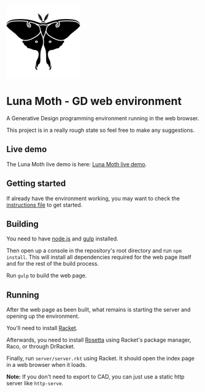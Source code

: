 
![Luna Moth's logo](favicons/android-chrome-192x192.png "Luna Moth's logo")
# Luna Moth - GD web environment
A Generative Design programming environment running in the web browser.

This project is in a really rough state so feel free to make any suggestions.


## Live demo
The Luna Moth live demo is here: [Luna Moth live demo](https://pafalium.github.io/gd-web-env/demo/index.html).


## Getting started
If already have the environment working, you may want to check the [instructions file](docs/instructions/instructions.md) to get started.


## Building
You need to have [node.js](https://nodejs.org/en/) and [gulp](http://gulpjs.com/) installed.

Then open up a console in the repository's root directory and run `npm install`. This will install all dependencies required for the web page itself and for the rest of the build process.

Run `gulp` to build the web page.


## Running
After the web page as been built, what remains is starting the server and opening up the environment.

You'll need to install [Racket](https://racket-lang.org/).

Afterwards, you need to install [Rosetta](https://github.com/aptmcl/rosetta) using Racket's package manager, Raco, or through DrRacket.

Finally, run `server/server.rkt` using Racket. It should open the index page in a web browser when it loads.

__Note:__ If you don't need to export to CAD, you can just use a static http server like `http-serve`.

